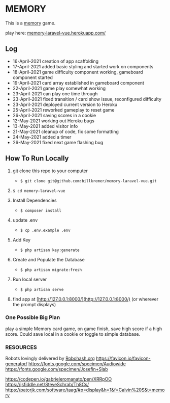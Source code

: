 # MEMORY

This is a [memory](https://www.dictionary.com/browse/memory) game.

play here: [memory-laravel-vue.herokuapp.com/](http://memory-laravel-vue.herokuapp.com/)


## Log

* 16-April-2021 creation of app scaffolding
* 17-April-2021 added basic styling and started work on components
* 18-April-2021 game difficulty component working, gameboard component started
* 19-April-2021 card array established in gameboard component
* 22-April-2021 game play somewhat working
* 23-April-2021 can play one time through
* 23-April-2021 fixed transition / card show issue, reconfigured difficulty
* 23-April-2021 deployed current version to Heroku
* 25-April-2021 reworked gameplay to reset game
* 26-April-2021 saving scores in a cookie
* 12-May-2021 working out Heroku bugs
* 13-May-2021 added visitor info
* 21-May-2021 cleanup of code, fix some formatting
* 24-May-2021 added a timer
* 26-May-2021 fixed next game flashing bug
## How To Run Locally

1. git clone this repo to your computer
    * ```$ git clone git@github.com:billkremer/memory-laravel-vue.git```
2. ```$ cd memory-laravel-vue```
3. Install Dependencies
    * ```$ composer install```
4. update .env
    * ```$ cp .env.example .env```
5. Add Key
    * ```$ php artisan key:generate```

6. Create and Populate the Database 
    * ```$ php artisan migrate:fresh```

7. Run local server
    * ```$ php artisan serve```
8. find app at [http://127.0.0.1:8000/](http://127.0.0.1:8000/) (or wherever the prompt displays)


### One Possible Big Plan
play a simple Memory card game, on game finish, save high score if a high score. Could save local in a cookie or toggle to simple database.


### RESOURCES

Robots lovingly delivered by [Robohash.org](https://robohash.org/)
https://favicon.io/favicon-generator/
https://fonts.google.com/specimen/Audiowide
https://fonts.google.com/specimen/Josefin+Slab

https://codepen.io/gabrieleromanato/pen/XRRpOO
https://jsfiddle.net/SteveSchrab/Th8Cs/
https://patorjk.com/software/taag/#p=display&h=1&f=Calvin%20S&t=memory
